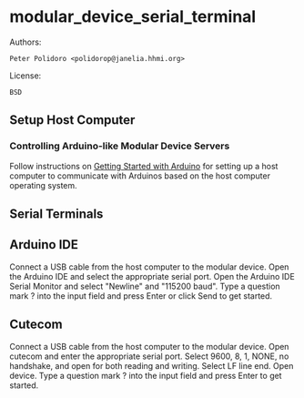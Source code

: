 # modular_device_serial_terminal

Authors:

    Peter Polidoro <polidorop@janelia.hhmi.org>

License:

    BSD

## Setup Host Computer

### Controlling Arduino-like Modular Device Servers

Follow instructions on
[Getting Started with Arduino](https://www.arduino.cc/en/Guide/HomePage)
for setting up a host computer to communicate with Arduinos based on
the host computer operating system.

## Serial Terminals

## Arduino IDE

Connect a USB cable from the host computer to the modular device. Open
the Arduino IDE and select the appropriate serial port. Open the
Arduino IDE Serial Monitor and select "Newline" and "115200
baud". Type a question mark ? into the input field and press Enter or
click Send to get started.

## Cutecom

Connect a USB cable from the host computer to the modular device. Open
cutecom and enter the appropriate serial port. Select 9600, 8, 1,
NONE, no handshake, and open for both reading and writing. Select LF
line end. Open device. Type a question mark ? into the input field
and press Enter to get started.

